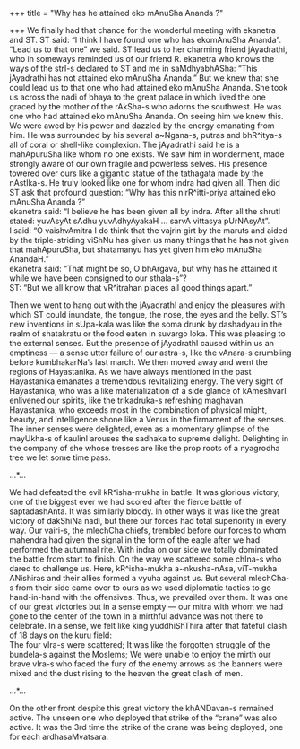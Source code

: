 +++
title = "Why has he attained eko mAnuSha Ananda ?"

+++
We finally had that chance for the wonderful meeting with ekanetra and
ST. ST said: “I think I have found one who has ekomAnuSha Ananda”. “Lead
us to that one” we said. ST lead us to her charming friend jAyadrathi,
who in someways reminded us of our friend R. ekanetra who knows the ways
of the strI-s declared to ST and me in saMdhyabhASha: “This jAyadrathi
has not attained eko mAnuSha Ananda.” But we knew that she could lead us
to that one who had attained eko mAnuSha Ananda. She took us across the
nadi of bhaya to the great palace in which lived the one graced by the
mother of the rAkSha-s who adorns the southwest. He was one who had
attained eko mAnuSha Ananda. On seeing him we knew this. We were awed by
his power and dazzled by the energy emanating from him. He was
surrounded by his several a\~Ngana-s, putras and bhR^itya-s all of coral
or shell-like complexion. The jAyadrathi said he is a mahApuruSha like
whom no one exists. We saw him in wonderment, made strongly aware of our
own fragile and powerless selves. His presence towered over ours like a
gigantic statue of the tathagata made by the nAstIka-s. He truly looked
like one for whom indra had given all. Then did ST ask that profound
question: “Why has this nirR^itti-priya attained eko mAnuSha Ananda ?”  
ekanetra said: “I believe he has been given all by indra. After all the
shrutI stated: yuvAsyAt sAdhu yuvAdhyAyakaH … sarvA vittasya
pUrNAsyAt”.  
I said: “O vaishvAmitra I do think that the vajrin girt by the maruts
and aided by the triple-striding viShNu has given us many things that he
has not given that mahApuruSha, but shatamanyu has yet given him eko
mAnuSha AnandaH.”  
ekanetra said: “That might be so, O bhArgava, but why has he attained it
while we have been consigned to our sthala-s”?  
ST: “But we all know that vR^itrahan places all good things apart.”

Then we went to hang out with the jAyadrathI and enjoy the pleasures
with which ST could inundate, the tongue, the nose, the eyes and the
belly. ST’s new inventions in sUpa-kala was like the soma drunk by
dashadyau in the realm of shatakratu or the food eaten in suvargo loka.
This was pleasing to the external senses. But the presence of jAyadrathI
caused within us an emptiness — a sense utter failure of our astra-s,
like the vAnara-s crumbling before kumbhakarNa’s last march. We then
moved away and went the regions of Hayastanika. As we have always
mentioned in the past Hayastanika emanates a tremendous revitalizing
energy. The very sight of Hayastanika, who was a like materialization of
a side glance of kAmeshvarI enlivened our spirits, like the trikadruka-s
refreshing maghavan. Hayastanika, who exceeds most in the combination of
physical might, beauty, and intelligence shone like a Venus in the
firmament of the senses. The inner senses were delighted, even as a
momentary glimpse of the mayUkha-s of kaulinI arouses the sadhaka to
supreme delight. Delighting in the company of she whose tresses are like
the prop roots of a nyagrodha tree we let some time pass.

…\*…

We had defeated the evil kR^isha-mukha in battle. It was glorious
victory, one of the biggest ever we had scored after the fierce battle
of saptadashAnta. It was similarly bloody. In other ways it was like the
great victory of dakShiNa nadi, but there our forces had total
superiority in every way. Our vairi-s, the mlechCha chiefs, trembled
before our forces to whom mahendra had given the signal in the form of
the eagle after we had performed the autumnal rite. With indra on our
side we totally dominated the battle from start to finish. On the way we
scattered some chIna-s who dared to challenge us. Here, kR^isha-mukha
a\~nkusha-nAsa, viT-mukha ANishiras and their allies formed a vyuha
against us. But several mlechCha-s from their side came over to ours as
we used diplomatic tactics to go hand-in-hand with the offensives. Thus,
we prevailed over them. It was one of our great victories but in a sense
empty — our mitra with whom we had gone to the center of the town in a
mirthful advance was not there to celebrate. In a sense, we felt like
king yuddhiShThira after that fateful clash of 18 days on the kuru
field:  
The four vIra-s were scattered; It was like the forgotten struggle of
the bundela-s against the Moslems; We were unable to enjoy the mirth our
brave vIra-s who faced the fury of the enemy arrows as the banners were
mixed and the dust rising to the heaven the great clash of men.

…\*…

On the other front despite this great victory the khANDavan-s remained
active. The unseen one who deployed that strike of the “crane” was also
active. It was the 3rd time the strike of the crane was being deployed,
one for each ardhasaMvatsara.
